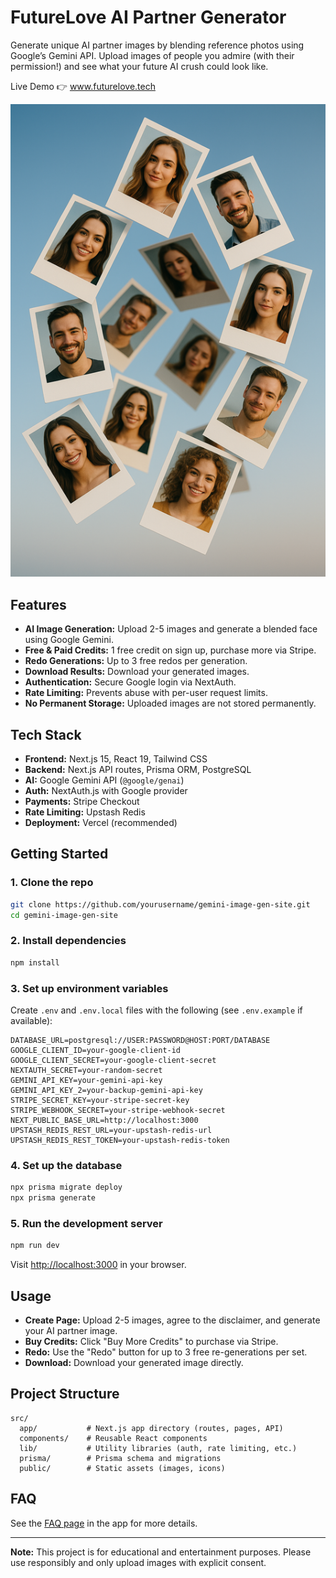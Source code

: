
# FutureLove AI Partner Generator

Generate unique AI partner images by blending reference photos using Google’s Gemini API. Upload images of people you admire (with their permission!) and see what your future AI crush could look like.

Live Demo
👉 www.futurelove.tech

![App Screenshot](public/images/faces.png)


## Features

- **AI Image Generation:** Upload 2-5 images and generate a blended face using Google Gemini.
- **Free & Paid Credits:** 1 free credit on sign up, purchase more via Stripe.
- **Redo Generations:** Up to 3 free redos per generation.
- **Download Results:** Download your generated images.
- **Authentication:** Secure Google login via NextAuth.
- **Rate Limiting:** Prevents abuse with per-user request limits.
- **No Permanent Storage:** Uploaded images are not stored permanently.

## Tech Stack

- **Frontend:** Next.js 15, React 19, Tailwind CSS
- **Backend:** Next.js API routes, Prisma ORM, PostgreSQL
- **AI:** Google Gemini API (`@google/genai`)
- **Auth:** NextAuth.js with Google provider
- **Payments:** Stripe Checkout
- **Rate Limiting:** Upstash Redis
- **Deployment:** Vercel (recommended)

## Getting Started

### 1. Clone the repo

```bash
git clone https://github.com/yourusername/gemini-image-gen-site.git
cd gemini-image-gen-site
```

### 2. Install dependencies

```bash
npm install
```

### 3. Set up environment variables

Create `.env` and `.env.local` files with the following (see `.env.example` if available):

```env
DATABASE_URL=postgresql://USER:PASSWORD@HOST:PORT/DATABASE
GOOGLE_CLIENT_ID=your-google-client-id
GOOGLE_CLIENT_SECRET=your-google-client-secret
NEXTAUTH_SECRET=your-random-secret
GEMINI_API_KEY=your-gemini-api-key
GEMINI_API_KEY_2=your-backup-gemini-api-key
STRIPE_SECRET_KEY=your-stripe-secret-key
STRIPE_WEBHOOK_SECRET=your-stripe-webhook-secret
NEXT_PUBLIC_BASE_URL=http://localhost:3000
UPSTASH_REDIS_REST_URL=your-upstash-redis-url
UPSTASH_REDIS_REST_TOKEN=your-upstash-redis-token
```

### 4. Set up the database

```bash
npx prisma migrate deploy
npx prisma generate
```

### 5. Run the development server

```bash
npm run dev
```

Visit [http://localhost:3000](http://localhost:3000) in your browser.

## Usage

- **Create Page:** Upload 2-5 images, agree to the disclaimer, and generate your AI partner image.
- **Buy Credits:** Click "Buy More Credits" to purchase via Stripe.
- **Redo:** Use the "Redo" button for up to 3 free re-generations per set.
- **Download:** Download your generated image directly.

## Project Structure

```
src/
  app/           # Next.js app directory (routes, pages, API)
  components/    # Reusable React components
  lib/           # Utility libraries (auth, rate limiting, etc.)
  prisma/        # Prisma schema and migrations
  public/        # Static assets (images, icons)
```

## FAQ

See the [FAQ page](https://your-deployment-url/faq) in the app for more details.

---

**Note:** This project is for educational and entertainment purposes. Please use responsibly and only upload images with explicit consent.

